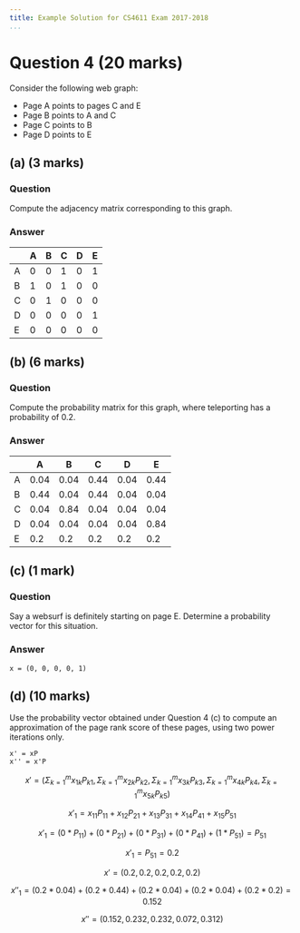 ```yaml
---
title: Example Solution for CS4611 Exam 2017-2018
...
```


# Question 4 (20 marks)

Consider the following web graph:

- Page A points to pages C and E
- Page B points to A and C
- Page C points to B
- Page D points to E

## (a) (3 marks)

### Question

Compute the adjacency matrix corresponding to this graph.

### Answer

|     | A   | B   | C   | D   | E   |
| --- | --- | --- | --- | --- | --- |
| A   | 0   | 0   | 1   | 0   | 1   |
| B   | 1   | 0   | 1   | 0   | 0   |
| C   | 0   | 1   | 0   | 0   | 0   |
| D   | 0   | 0   | 0   | 0   | 1   |
| E   | 0   | 0   | 0   | 0   | 0   |

## (b) (6 marks)

### Question

Compute the probability matrix for this graph, where teleporting has a probability of 0.2.

### Answer

|     | A    | B    | C    | D    | E    |
| --- | ---- | ---- | ---- | ---- | ---- |
| A   | 0.04 | 0.04 | 0.44 | 0.04 | 0.44 |
| B   | 0.44 | 0.04 | 0.44 | 0.04 | 0.04 |
| C   | 0.04 | 0.84 | 0.04 | 0.04 | 0.04 |
| D   | 0.04 | 0.04 | 0.04 | 0.04 | 0.84 |
| E   | 0.2  | 0.2  | 0.2  | 0.2  | 0.2  |

## (c) (1 mark)

### Question

Say a websurf is definitely starting on page E. Determine a probability vector for this situation.

### Answer

```
x = (0, 0, 0, 0, 1)
```

## (d) (10 marks)

Use the probability vector obtained under Question 4 (c) to compute an approximation of the page rank score of these pages, using two power iterations only.

```
x' = xP
x'' = x'P
```

$$ x' = (\Sigma^m_{k=1}x_{1k}P_{k1}, \Sigma^m_{k=1}x_{2k}P_{k2}, \Sigma^m_{k=1}x_{3k}P_{k3}, \Sigma^m_{k=1}x_{4k}P_{k4}, \Sigma^m_{k=1}x_{5k}P_{k5}) $$

$$ x'_{1} = x_{11}P_{11} + x_{12}P_{21} + x_{13}P_{31} + x_{14}P_{41} + x_{15}P_{51} $$

$$ x'_1 = (0 * P_{11}) + (0 * P_{21}) + (0 * P_{31}) + (0 * P_{41}) + (1 * P_{51}) = P_{51} $$

$$ x'_{1} = P_{51} = 0.2 $$

$$ x' = (0.2, 0.2, 0.2, 0.2, 0.2) $$

$$ x''_{1} = (0.2 * 0.04) + (0.2 * 0.44) + (0.2 * 0.04) + (0.2 * 0.04) + (0.2 * 0.2)  = 0.152$$

$$ x'' = (0.152, 0.232, 0.232, 0.072, 0.312) $$
